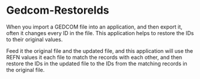 # Gedcom-RestoreIds

When you import a GEDCOM file into an application, and then export it,
often it changes every ID in the file. This application helps to restore
the IDs to their original values.

Feed it the original file and the updated file, and this application will
use the REFN values it each file to match the records with each other, and
then restore the IDs in the updated file to the IDs from the matching
records in the original file.
